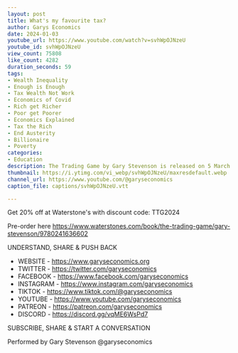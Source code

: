 ```yaml
---
layout: post
title: What's my favourite tax?
author: Garys Economics
date: 2024-01-03
youtube_url: https://www.youtube.com/watch?v=svhWpOJNzeU
youtube_id: svhWpOJNzeU
view_count: 75808
like_count: 4282
duration_seconds: 59
tags:
- Wealth Inequality
- Enough is Enough
- Tax Wealth Not Work
- Economics of Covid
- Rich get Richer
- Poor get Poorer
- Economics Explained
- Tax the Rich
- End Austerity
- Billionaire
- Poverty
categories:
- Education
description: The Trading Game by Gary Stevenson is released on 5 March 2024 in the UK.
thumbnail: https://i.ytimg.com/vi_webp/svhWpOJNzeU/maxresdefault.webp
channel_url: https://www.youtube.com/@garyseconomics
caption_file: captions/svhWpOJNzeU.vtt

---
```


Get 20% off at Waterstone's with discount code: TTG2024

Pre-order here https://www.waterstones.com/book/the-trading-game/gary-stevenson/9780241636602

UNDERSTAND, SHARE & PUSH BACK

- WEBSITE - https://www.garyseconomics.org
- TWITTER  - https://twitter.com/garyseconomics
- FACEBOOK - https://www.facebook.com/garyseconomics
- INSTAGRAM  - https://www.instagram.com/garyseconomics
- TIKTOK - https://www.tiktok.com/@garyseconomics
- YOUTUBE -  https://www.youtube.com/garyseconomics
- PATREON - https://patreon.com/garyseconomics
- DISCORD - https://discord.gg/vqME6WsPd7

SUBSCRIBE, SHARE & START A CONVERSATION

Performed by Gary Stevenson
@garyseconomics

